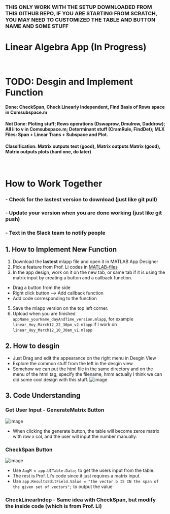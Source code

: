 ### THIS ONLY WORK WITH THE SETUP DOWNLOADED FROM THIS GITHUB REPO, IF YOU ARE STARTING FROM SCRATCH, YOU MAY NEED TO CUSTOMIZED THE TABLE AND BUTTON NAME AND SOME STUFF

# Linear Algebra App (In Progress)  

<br> 

# TODO: Desgin and Implement Function
#### Done: CheckSpan, Check Linearly Independent, Find Basis of Rows space in Comsubspace.m
#### Not Done: Ploting stuff; Rows operations (Dswaprow, Dmulrow, Daddrow); All ii to v in Comsubspace.m; Determinant stuff (CramRule, FindDet); MLX Files: Span + Linear Trans + Subspace and Plot.
#### Classification: Matrix outputs text (good), Matrix outputs Matrix (good),  Matrix outputs plots (hard one, do later)

<br>

# How to Work Together
### - Check for the lastest version to download (just like git pull)
### - Update your version when you are done working (just like git push)
### - Text in the Slack team to notify people

## 1. How to Implement New Function
1. Download the **lastest** mlapp file and open it in MATLAB App Designer
2. Pick a feature from Prof. Li codes in [MATLAB-files](./MATLAB-files)
3. In the app design, work on it on the new tab, or same tab if it is using the matrix input by creating a button and a callback function.
  - Drag a button from the side
  - Right click button --> Add callback function
  - Add code corresponding to the function
5. Save the mlapp version on the top left corner.
6. Upload when you are finished `appName_yourName_dayAndTime_version.mlapp`, for example `linear_Huy_March12_22_30pm_v2.mlapp` if I work on `linear_Huy_March12_10_30am_v1.mlapp`

## 2. How to desgin
- Just Drag and edit the appearance on the right menu in Desgin View
- Explore the common stuff from the left in the desgin view
- Somehow we can put the html file in the same directory and on the menu of the html tag, specify the filename, hmm actually I think we can did some cool design with this stuff. 
![image](https://github.com/Ai4Math/MATLAB-GUI/assets/114793725/4b0a666a-24a9-4b73-8919-b8408e6f6f92)


## 3. Code Understanding 

### Get User Input - GenerateMatrix Button
![image](https://github.com/Ai4Math/MATLAB-GUI/assets/114793725/222bd6df-d964-4c3c-8efa-a0d2b862bdc5)
- When clicking the generate button, the table will become zeros matrix with row x col, and the user will input the number manually.

### CheckSpan Button
![image](https://github.com/Ai4Math/MATLAB-GUI/assets/114793725/8f7e5ebe-a88b-4bf8-ab4f-4cc7ac49b669)
- Use `AugM = app.UITable.Data;` to get the users input from the table.
- The rest is Prof. Li's code since it just requires a matrix input.
- Use `app.ResultsEditField.Value = "the vector b IS IN the span of the given set of vectors";` to output the value


### CheckLinearIndep - Same idea with CheckSpan, but modify the inside code (which is from Prof. Li)
